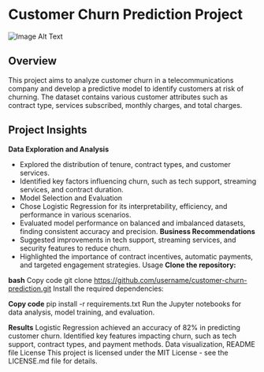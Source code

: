 # Customer Churn Prediction Project
![Image Alt Text](https://www.shutterstock.com/image-vector/incentive-welfare-program-employee-retention-600nw-1983348656.jpg)
## Overview
This project aims to analyze customer churn in a telecommunications company and develop a predictive model to identify customers at risk of churning. The dataset contains various customer attributes such as contract type, services subscribed, monthly charges, and total charges.

## Project Insights
**Data Exploration and Analysis**
- Explored the distribution of tenure, contract types, and customer services.
- Identified key factors influencing churn, such as tech support, streaming services, and contract duration.
- Model Selection and Evaluation
- Chose Logistic Regression for its interpretability, efficiency, and performance in various scenarios.
- Evaluated model performance on balanced and imbalanced datasets, finding consistent accuracy and precision.
**Business Recommendations**
- Suggested improvements in tech support, streaming services, and security features to reduce churn.
- Highlighted the importance of contract incentives, automatic payments, and targeted engagement strategies.
Usage
**Clone the repository:**

**bash**
Copy code
git clone https://github.com/username/customer-churn-prediction.git
Install the required dependencies:

**Copy code**
pip install -r requirements.txt
Run the Jupyter notebooks for data analysis, model training, and evaluation.

**Results**
Logistic Regression achieved an accuracy of 82% in predicting customer churn.
Identified key features impacting churn, such as tech support, contract types, and payment methods.
 Data visualization, README file
License
This project is licensed under the MIT License - see the LICENSE.md file for details.
